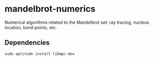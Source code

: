 mandelbrot-numerics
===================

Numerical algorithms related to the Mandelbrot set: ray tracing, nucleus
location, bond points, etc.


Dependencies
------------

    sudo aptitude install libmpc-dev
